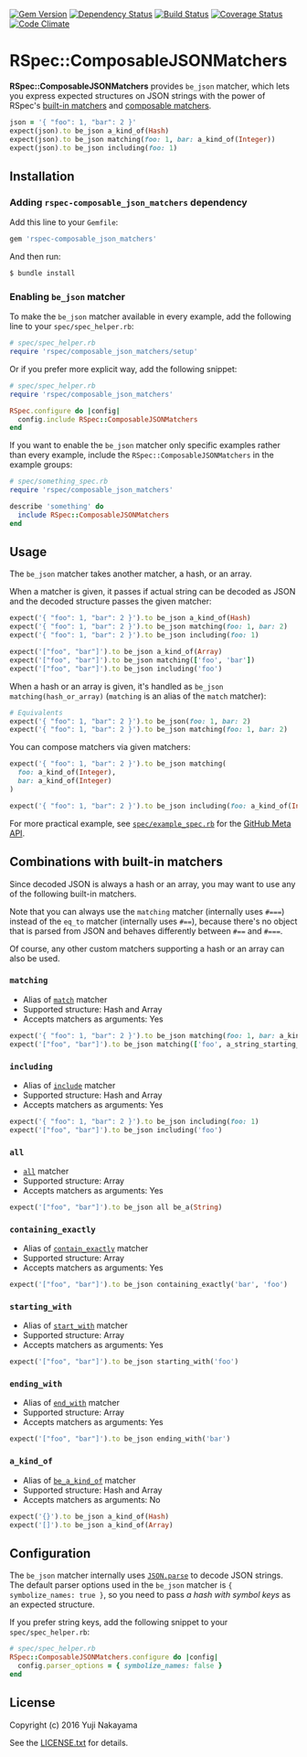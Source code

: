 [![Gem Version](http://img.shields.io/gem/v/rspec-composable_json_matchers.svg?style=flat)](http://badge.fury.io/rb/rspec-composable_json_matchers)
[![Dependency Status](http://img.shields.io/gemnasium/yujinakayama/rspec-composable_json_matchers.svg?style=flat)](https://gemnasium.com/yujinakayama/rspec-composable_json_matchers)
[![Build Status](https://travis-ci.org/yujinakayama/rspec-composable_json_matchers.svg?branch=master&style=flat)](https://travis-ci.org/yujinakayama/rspec-composable_json_matchers)
[![Coverage Status](http://img.shields.io/coveralls/yujinakayama/rspec-composable_json_matchers/master.svg?style=flat)](https://coveralls.io/r/yujinakayama/rspec-composable_json_matchers)
[![Code Climate](https://img.shields.io/codeclimate/github/yujinakayama/rspec-composable_json_matchers.svg?style=flat)](https://codeclimate.com/github/yujinakayama/rspec-composable_json_matchers)

# RSpec::ComposableJSONMatchers

**RSpec::ComposableJSONMatchers** provides `be_json` matcher,
which lets you express expected structures on JSON strings
with the power of RSpec's
[built-in matchers](https://relishapp.com/rspec/rspec-expectations/docs/built-in-matchers)
and
[composable matchers](https://relishapp.com/rspec/rspec-expectations/docs/composing-matchers).

```ruby
json = '{ "foo": 1, "bar": 2 }'
expect(json).to be_json a_kind_of(Hash)
expect(json).to be_json matching(foo: 1, bar: a_kind_of(Integer))
expect(json).to be_json including(foo: 1)
```

## Installation

### Adding `rspec-composable_json_matchers` dependency

Add this line to your `Gemfile`:

```ruby
gem 'rspec-composable_json_matchers'
```

And then run:

```bash
$ bundle install
```

### Enabling `be_json` matcher

To make the `be_json` matcher available in every example,
add the following line to your `spec/spec_helper.rb`:

```ruby
# spec/spec_helper.rb
require 'rspec/composable_json_matchers/setup'
```

Or if you prefer more explicit way, add the following snippet:

```ruby
# spec/spec_helper.rb
require 'rspec/composable_json_matchers'

RSpec.configure do |config|
  config.include RSpec::ComposableJSONMatchers
end
```

If you want to enable the `be_json` matcher only specific examples rather than every example,
include the `RSpec::ComposableJSONMatchers` in the example groups:

```ruby
# spec/something_spec.rb
require 'rspec/composable_json_matchers'

describe 'something' do
  include RSpec::ComposableJSONMatchers
end
```

## Usage

The `be_json` matcher takes another matcher, a hash, or an array.

When a matcher is given,
it passes if actual string can be decoded as JSON and the decoded structure passes the given matcher:

```ruby
expect('{ "foo": 1, "bar": 2 }').to be_json a_kind_of(Hash)
expect('{ "foo": 1, "bar": 2 }').to be_json matching(foo: 1, bar: 2)
expect('{ "foo": 1, "bar": 2 }').to be_json including(foo: 1)

expect('["foo", "bar"]').to be_json a_kind_of(Array)
expect('["foo", "bar"]').to be_json matching(['foo', 'bar'])
expect('["foo", "bar"]').to be_json including('foo')
```

When a hash or an array is given,
it's handled as `be_json matching(hash_or_array)` (`matching` is an alias of the `match` matcher):

```ruby
# Equivalents
expect('{ "foo": 1, "bar": 2 }').to be_json(foo: 1, bar: 2)
expect('{ "foo": 1, "bar": 2 }').to be_json matching(foo: 1, bar: 2)
```

You can compose matchers via given matchers:

```ruby
expect('{ "foo": 1, "bar": 2 }').to be_json matching(
  foo: a_kind_of(Integer),
  bar: a_kind_of(Integer)
)

expect('{ "foo": 1, "bar": 2 }').to be_json including(foo: a_kind_of(Integer))
```

For more practical example, see
[`spec/example_spec.rb`](https://github.com/yujinakayama/rspec-composable_json_matchers/blob/master/spec/example_spec.rb)
for the [GitHub Meta API](https://developer.github.com/v3/meta/).

## Combinations with built-in matchers

Since decoded JSON is always a hash or an array, you may want to use any of the following built-in matchers.

Note that you can always use the `matching` matcher (internally uses `#===`)
instead of the `eq_to` matcher (internally uses `#==`),
because there's no object that is parsed from JSON and behaves differently between `#==` and `#===`.

Of course, any other custom matchers supporting a hash or an array can also be used.

### `matching`

* Alias of [`match`](https://relishapp.com/rspec/rspec-expectations/docs/composing-matchers#composing-matchers-with-`match`:) matcher
* Supported structure: Hash and Array
* Accepts matchers as arguments: Yes

```ruby
expect('{ "foo": 1, "bar": 2 }').to be_json matching(foo: 1, bar: a_kind_of(Integer))
expect('["foo", "bar"]').to be_json matching(['foo', a_string_starting_with('b')])
```

### `including`

* Alias of [`include`](https://relishapp.com/rspec/rspec-expectations/docs/built-in-matchers/include-matcher#hash-usage) matcher
* Supported structure: Hash and Array
* Accepts matchers as arguments: Yes

```ruby
expect('{ "foo": 1, "bar": 2 }').to be_json including(foo: 1)
expect('["foo", "bar"]').to be_json including('foo')
```

### `all`

* [`all`](https://relishapp.com/rspec/rspec-expectations/docs/built-in-matchers/all-matcher) matcher
* Supported structure: Array
* Accepts matchers as arguments: Yes

```ruby
expect('["foo", "bar"]').to be_json all be_a(String)
```

### `containing_exactly`

* Alias of [`contain_exactly`](https://relishapp.com/rspec/rspec-expectations/docs/built-in-matchers/contain-exactly-matcher) matcher
* Supported structure: Array
* Accepts matchers as arguments: Yes

```ruby
expect('["foo", "bar"]').to be_json containing_exactly('bar', 'foo')
```

### `starting_with`

* Alias of [`start_with`](https://relishapp.com/rspec/rspec-expectations/docs/built-in-matchers/start-with-matcher) matcher
* Supported structure: Array
* Accepts matchers as arguments: Yes

```ruby
expect('["foo", "bar"]').to be_json starting_with('foo')
```

### `ending_with`

* Alias of [`end_with`](https://relishapp.com/rspec/rspec-expectations/docs/built-in-matchers/end-with-matcher) matcher
* Supported structure: Array
* Accepts matchers as arguments: Yes

```ruby
expect('["foo", "bar"]').to be_json ending_with('bar')
```

### `a_kind_of`

* Alias of [`be_a_kind_of`](https://relishapp.com/rspec/rspec-expectations/docs/built-in-matchers/type-matchers#be-(a-)kind-of-matcher) matcher
* Supported structure: Hash and Array
* Accepts matchers as arguments: No

```ruby
expect('{}').to be_json a_kind_of(Hash)
expect('[]').to be_json a_kind_of(Array)
```

## Configuration

The `be_json` matcher internally uses
[`JSON.parse`](http://ruby-doc.org/stdlib-2.3.0/libdoc/json/rdoc/JSON.html#method-i-parse)
to decode JSON strings.
The default parser options used in the `be_json` matcher is `{ symbolize_names: true }`,
so you need to pass _a hash with symbol keys_ as an expected structure.

If you prefer string keys, add the following snippet to your `spec/spec_helper.rb`:

```ruby
# spec/spec_helper.rb
RSpec::ComposableJSONMatchers.configure do |config|
  config.parser_options = { symbolize_names: false }
end
```

## License

Copyright (c) 2016 Yuji Nakayama

See the [LICENSE.txt](LICENSE.txt) for details.
